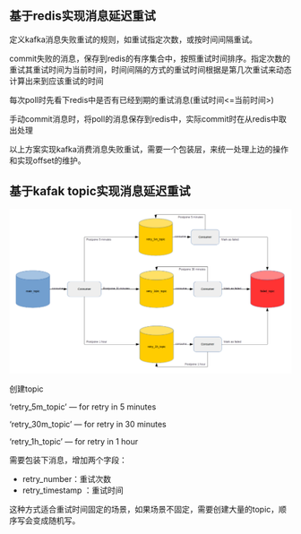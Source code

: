 
## 基于redis实现消息延迟重试

定义kafka消息失败重试的规则，如重试指定次数，或按时间间隔重试。

commit失败的消息，保存到redis的有序集合中，按照重试时间排序。指定次数的重试其重试时间为当前时间，时间间隔的方式的重试时间根据是第几次重试来动态计算出来到应该重试的时间

每次poll时先看下redis中是否有已经到期的重试消息(重试时间<=当前时间>)

手动commit消息时，将poll的消息保存到redis中，实际commit时在从redis中取出处理

以上方案实现kafka消费消息失败重试，需要一个包装层，来统一处理上边的操作和实现offset的维护。

## 基于kafak topic实现消息延迟重试

![](./images/1.png)

创建topic

‘retry_5m_topic’ — for retry in 5 minutes

‘retry_30m_topic’ — for retry in 30 minutes

‘retry_1h_topic’ — for retry in 1 hour

需要包装下消息，增加两个字段：

* retry_number：重试次数
* retry_timestamp ：重试时间

这种方式适合重试时间固定的场景，如果场景不固定，需要创建大量的topic，顺序写会变成随机写。